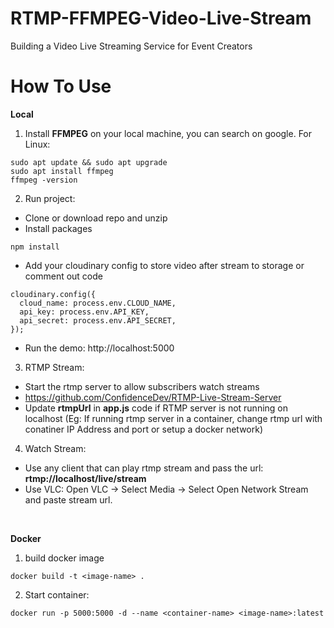 # RTMP-FFMPEG-Video-Live-Stream

Building a Video Live Streaming Service for Event Creators

# How To Use

<b>Local</b> <br />

1. Install <b>FFMPEG</b> on your local machine, you can search on google.
   For Linux:

```
sudo apt update && sudo apt upgrade
sudo apt install ffmpeg
ffmpeg -version
```

2. Run project:

- Clone or download repo and unzip
- Install packages

```
npm install
```

- Add your cloudinary config to store video after stream to storage or comment out code

```
cloudinary.config({
  cloud_name: process.env.CLOUD_NAME,
  api_key: process.env.API_KEY,
  api_secret: process.env.API_SECRET,
});
```

- Run the demo: http://localhost:5000

3. RTMP Stream:

- Start the rtmp server to allow subscribers watch streams
- <a href="https://github.com/ConfidenceDev/RTMP-Live-Stream-Server">https://github.com/ConfidenceDev/RTMP-Live-Stream-Server</a>
- Update <b>rtmpUrl</b> in <b>app.js</b> code if RTMP server is not running on localhost (Eg: If running rtmp server in a container, change rtmp url with conatiner IP Address and port or setup a docker network)

4. Watch Stream:

- Use any client that can play rtmp stream and pass the url:
  <b>rtmp://localhost/live/stream</b>
- Use VLC: Open VLC -> Select Media -> Select Open Network Stream and paste stream url.

<br />

<b>Docker</b>

1. build docker image

```
docker build -t <image-name> .
```

2. Start container:

```
docker run -p 5000:5000 -d --name <container-name> <image-name>:latest
```
